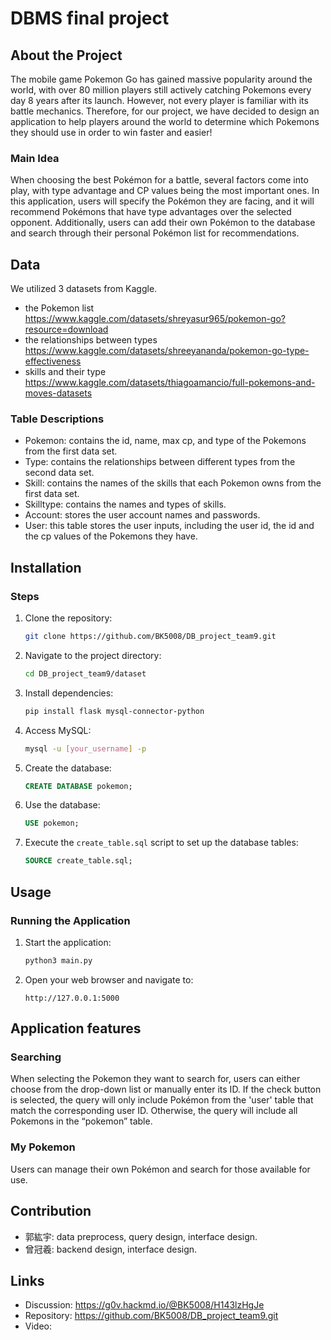 # DBMS final project

## About the Project
The mobile game Pokemon Go has gained massive popularity around the world, with over 80 million players still actively catching Pokemons every day 8 years after its launch. However, not every player is familiar with its battle mechanics. Therefore, for our project, we have decided to design an application to help players around the world to determine which Pokemons they should use in order to win faster and easier!

### Main Idea
When choosing the best Pokémon for a battle, several factors come into play, with type advantage and CP values being the most important ones. In this application, users will specify the Pokémon they are facing, and it will recommend Pokémons that have type advantages over the selected opponent.
Additionally, users can add their own Pokémon to the database and search through their personal Pokémon list for recommendations.

## Data
We utilized 3 datasets from Kaggle.
- the Pokemon list https://www.kaggle.com/datasets/shreyasur965/pokemon-go?resource=download
- the relationships between types https://www.kaggle.com/datasets/shreeyananda/pokemon-go-type-effectiveness
- skills and their type https://www.kaggle.com/datasets/thiagoamancio/full-pokemons-and-moves-datasets

### Table Descriptions
- Pokemon: contains the id, name, max cp, and type of the Pokemons from the first data set.
- Type:  contains the relationships between different types from the second data set.
- Skill: contains the names of the skills that each Pokemon owns from the first data set.
- Skilltype: contains the names and types of skills.
- Account: stores the user account names and passwords.
- User: this table stores the user inputs, including the user id, the id and the cp values of the Pokemons they have.

## Installation
### Steps
1. Clone the repository:
   ```bash
   git clone https://github.com/BK5008/DB_project_team9.git
   ```
2. Navigate to the project directory:
   ```bash
   cd DB_project_team9/dataset
   ```
3. Install dependencies:
   ```bash
   pip install flask mysql-connector-python
   ```
4. Access MySQL:
   ```bash
   mysql -u [your_username] -p
   ```
5. Create the database:
   ```sql
   CREATE DATABASE pokemon;
   ```
6. Use the database:
   ```sql
   USE pokemon;
   ```
7. Execute the `create_table.sql` script to set up the database tables:
   ```sql
   SOURCE create_table.sql;
   ```

## Usage
### Running the Application
1. Start the application:
   ```bash
   python3 main.py
   ```
2. Open your web browser and navigate to:
   ```
   http://127.0.0.1:5000
   ```
## Application features
### Searching
When selecting the Pokemon they want to search for, users can either choose from the drop-down list or manually enter its ID. If the check button is selected, the query will only include Pokémon from the 'user' table that match the corresponding user ID. Otherwise, the query will include all Pokemons in the “pokemon” table.

### My Pokemon
Users can manage their own Pokémon and search for those available for use.

## Contribution
- 郭紘宇: data preprocess, query design, interface design.
- 曾冠羲: backend design, interface design.

## Links
- Discussion: https://g0v.hackmd.io/@BK5008/H143lzHgJe
- Repository: https://github.com/BK5008/DB_project_team9.git
- Video:
